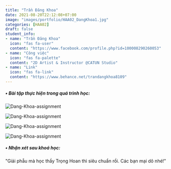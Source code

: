 ```yaml
---
title: "Trần Đăng Khoa"
date: 2021-08-20T22:12:08+07:00
image: "images/portfolio/HAA02_DangKhoa1.jpg"
categories: [HAA02]
draft: false
student_info:
- name: "Trần Đăng Khoa"
  icon: "fas fa-user"
  content: "https://www.facebook.com/profile.php?id=100008290260053"
- name: "Công việc"
  icon: "fas fa-palette"
  content: "2D Artist & Instructor @CATUN Studio"
- name: "Link"
  icon: "fas fa-link"
  content: "https://www.behance.net/trandangkhoa8109"
---
```



##### • Bài tập thực hiện trong quá trình học:

![Dang-Khoa-assignment](/images/portfolio/HAA02_DangKhoa2.jpg)

![Dang-Khoa-assignment](/images/portfolio/HAA02_DangKhoa3.jpg)

![Dang-Khoa-assignment](/images/portfolio/HAA02_DangKhoa4.jpg)

![Dang-Khoa-assignment](/images/portfolio/HAA02_DangKhoa5.jpg)



##### • Nhận xét sau khoá học:
"Giải phẫu mà học thầy Trọng Hoan thì siêu chuẩn rồi. Các bạn mại dô nhé!"

